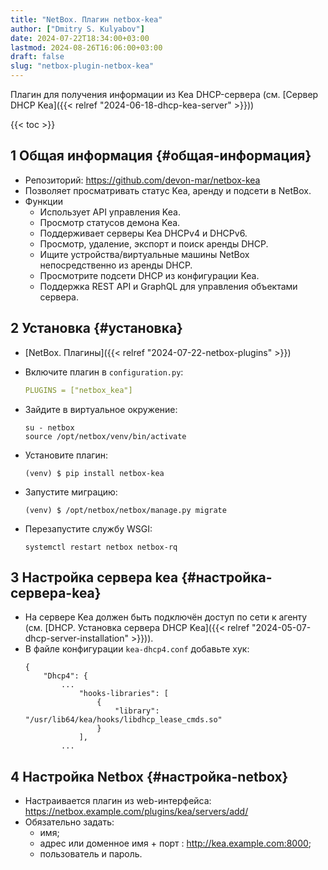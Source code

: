 ```yaml
---
title: "NetBox. Плагин netbox-kea"
author: ["Dmitry S. Kulyabov"]
date: 2024-07-22T18:34:00+03:00
lastmod: 2024-08-26T16:06:00+03:00
draft: false
slug: "netbox-plugin-netbox-kea"
---
```


Плагин для получения информации из Kea DHCP-сервера (см. [Сервер DHCP Kea]({{< relref "2024-06-18-dhcp-kea-server" >}}))

<!--more-->

{{< toc >}}


## <span class="section-num">1</span> Общая информация {#общая-информация}

-   Репозиторий: <https://github.com/devon-mar/netbox-kea>
-   Позволяет просматривать статус Kea, аренду и подсети в NetBox.
-   Функции
    -   Использует API управления Kea.
    -   Просмотр статусов демона Kea.
    -   Поддерживает серверы Kea DHCPv4 и DHCPv6.
    -   Просмотр, удаление, экспорт и поиск аренды DHCP.
    -   Ищите устройства/виртуальные машины NetBox непосредственно из аренды DHCP.
    -   Просмотрите подсети DHCP из конфигурации Kea.
    -   Поддержка REST API и GraphQL для управления объектами сервера.


## <span class="section-num">2</span> Установка {#установка}

-   [NetBox. Плагины]({{< relref "2024-07-22-netbox-plugins" >}})
-   Включите плагин в `configuration.py`:
    ```yaml
    PLUGINS = ["netbox_kea"]
    ```
-   Зайдите в виртуальное окружение:
    ```shell
    su - netbox
    source /opt/netbox/venv/bin/activate
    ```

-   Установите плагин:
    ```shell
    (venv) $ pip install netbox-kea
    ```
-   Запустите миграцию:
    ```shell
    (venv) $ /opt/netbox/netbox/manage.py migrate
    ```
-   Перезапустите службу WSGI:
    ```shell
    systemctl restart netbox netbox-rq
    ```


## <span class="section-num">3</span> Настройка сервера kea {#настройка-сервера-kea}

-   На сервере Kea должен быть подключён доступ по сети к агенту (см. [DHCP. Установка сервера DHCP Kea]({{< relref "2024-05-07-dhcp-server-installation" >}})).
-   В файле конфигурации `kea-dhcp4.conf` добавьте хук:
    ```js-json
    {
        "Dhcp4": {
            ...
                "hooks-libraries": [
                    {
                        "library": "/usr/lib64/kea/hooks/libdhcp_lease_cmds.so"
                    }
                ],
            ...
    ```


## <span class="section-num">4</span> Настройка Netbox {#настройка-netbox}

-   Настраивается плагин из web-интерфейса: <https://netbox.example.com/plugins/kea/servers/add/>
-   Обязательно задать:
    -   имя;
    -   адрес или доменное имя + порт : <http://kea.example.com:8000>;
    -   пользователь и пароль.
